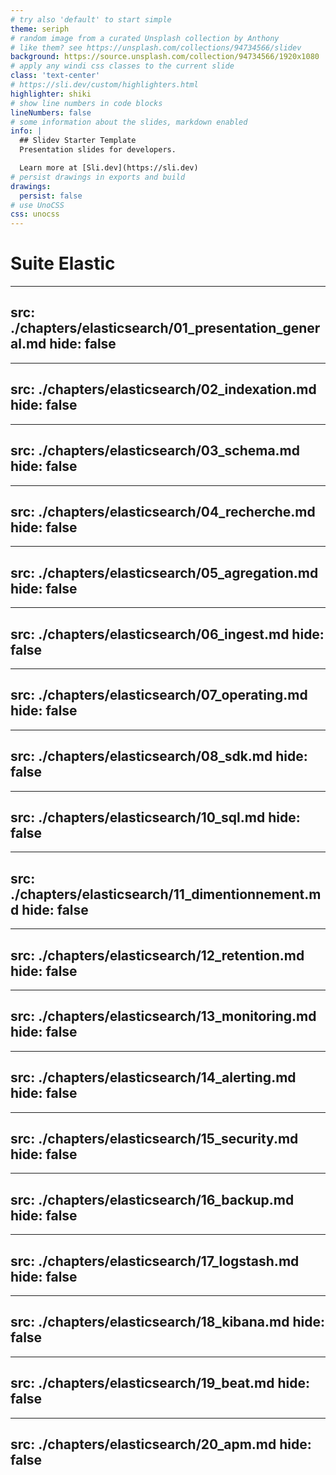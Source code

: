 ```yaml
---
# try also 'default' to start simple
theme: seriph
# random image from a curated Unsplash collection by Anthony
# like them? see https://unsplash.com/collections/94734566/slidev
background: https://source.unsplash.com/collection/94734566/1920x1080
# apply any windi css classes to the current slide
class: 'text-center'
# https://sli.dev/custom/highlighters.html
highlighter: shiki
# show line numbers in code blocks
lineNumbers: false
# some information about the slides, markdown enabled
info: |
  ## Slidev Starter Template
  Presentation slides for developers.

  Learn more at [Sli.dev](https://sli.dev)
# persist drawings in exports and build
drawings:
  persist: false
# use UnoCSS
css: unocss
---
```


# Suite Elastic

---
src: ./chapters/elasticsearch/01_presentation_general.md
hide: false
---

---
src: ./chapters/elasticsearch/02_indexation.md
hide: false
---

---
src: ./chapters/elasticsearch/03_schema.md
hide: false
---

---
src: ./chapters/elasticsearch/04_recherche.md
hide: false
---

---
src: ./chapters/elasticsearch/05_agregation.md
hide: false
---

---
src: ./chapters/elasticsearch/06_ingest.md
hide: false
---

---
src: ./chapters/elasticsearch/07_operating.md
hide: false
---

---
src: ./chapters/elasticsearch/08_sdk.md
hide: false
---

---
src: ./chapters/elasticsearch/10_sql.md
hide: false
---

---
src: ./chapters/elasticsearch/11_dimentionnement.md
hide: false
---

---
src: ./chapters/elasticsearch/12_retention.md
hide: false
---

---
src: ./chapters/elasticsearch/13_monitoring.md
hide: false
---

---
src: ./chapters/elasticsearch/14_alerting.md
hide: false
---

---
src: ./chapters/elasticsearch/15_security.md
hide: false
---

---
src: ./chapters/elasticsearch/16_backup.md
hide: false
---

---
src: ./chapters/elasticsearch/17_logstash.md
hide: false
---

---
src: ./chapters/elasticsearch/18_kibana.md
hide: false
---

---
src: ./chapters/elasticsearch/19_beat.md
hide: false
---

---
src: ./chapters/elasticsearch/20_apm.md
hide: false
---